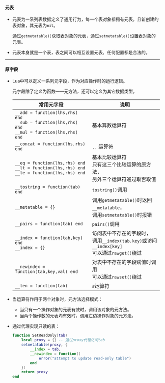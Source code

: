 #### 元表

* 元表为一系列表数据定义了通用行为，每一个表对象都拥有元表，且新创建的表对象，其元表为`nil`。

  通过`getmetatable()`获取表对象的元表，通过`setmetatable()`设置表对象的元表。

* 元表本身就是一个表，表之间可以相互设置元表，任何配置都是合法的。

---

#### 原字段

* Lua中可以定义一系列元字段，作为对应操作时的运行逻辑。

  元字段除了定义为函数——元方法，还可以定义为其它数据类型。

  | 常用元字段                                                   | 说明                                                         |
  | ------------------------------------------------------------ | ------------------------------------------------------------ |
  | `__add = function(lhs,rhs) end`<br />`__sub = function(lhs,rhs) end`<br />`__mul = function(lhs,rhs) end` | 基本算数运算符                                               |
  | `__concat = function(lhs,rhs) end`                           | `..` 运算符                                                  |
  | `__eq = function(lhs,rhs) end`<br />`__lt = function(lhs,rhs) end`<br />`__le = function(lhs,rhs) end` | 基本比较运算符<br />只有这三个比较运算的原方法，<br />另外三个运算符通过取否取值 |
  | `__tostring = function(tab) end`                             | `tostring()`调用                                             |
  | `__metatable = {}`                                           | 调用`getmetatable()`时返回`__metatable`，<br />调用`setmetatable()`时报错 |
  | `__pairs = function(tab) end`                                | `pairs()`调用                                                |
  | `__index = function(tab,key) end`<br />`__index = {}`        | 访问表中不存在的字段时，<br />调用`__index(tab,key)`或访问`__index[key]`<br />可以通过`rawget()`绕过 |
  | `__newindex = function(tab,key,val) end`                     | 对表中不存在的字段赋值时调用<br />可以通过`rawset()`绕过     |
  | `__len = function(tab)`                                      | `#`运算符                                                    |

* 当运算符作用于两个对象时，元方法选择模式：

  * 当只有一个操作对象的元表有效时，调用该对象的元方法。
  * 当两个操作数的元表均有效时，调用左边操作对象的元方法。

* 通过代理实现只读的表：

  ```lua
  function SetReadOnly(tab)
      local proxy = {} -- 通过proxy代理访问tab
      setmetatable(proxy, {
          __index = tab,
          __newindex = function()
              error("attempt to update read-only table")
          end
      })
      return proxy
  end
  ```



